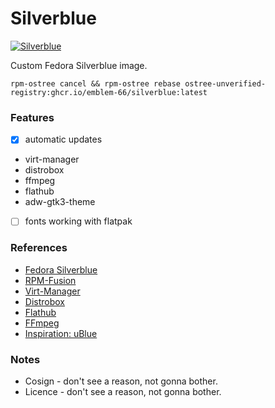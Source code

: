 # Silverblue
[![Silverblue](https://github.com/Emblem-66/Fedora-OSTree-Images/actions/workflows/build.yml/badge.svg)](https://github.com/Emblem-66/Fedora-OSTree-Images/actions/workflows/build.yml)

Custom Fedora Silverblue image.

``` shell
rpm-ostree cancel && rpm-ostree rebase ostree-unverified-registry:ghcr.io/emblem-66/silverblue:latest
```
### Features
- [x] automatic updates
- virt-manager
- distrobox
- ffmpeg
- flathub
- adw-gtk3-theme
- [ ] fonts working with flatpak
### References
- [Fedora Silverblue](https://fedoraproject.org/silverblue)
- [RPM-Fusion](https://rpmfusion.org/Howto/OSTree)
- [Virt-Manager](https://virt-manager.org)
- [Distrobox](https://github.com/89luca89/distrobox)
- [Flathub](https://flathub.org)
- [FFmpeg](https://ffmpeg.org)
- [Inspiration: uBlue](https://github.com/ublue-os)
### Notes
- Cosign - don't see a reason, not gonna bother.
- Licence - don't see a reason, not gonna bother.
